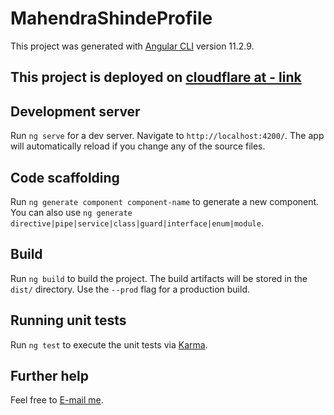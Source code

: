 # MahendraShindeProfile

This project was generated with [Angular CLI](https://github.com/angular/angular-cli) version 11.2.9.

## This project is deployed on [cloudflare at - link](https://mahendra-shinde-profile.pages.dev/)

## Development server

Run `ng serve` for a dev server. Navigate to `http://localhost:4200/`. The app will automatically reload if you change any of the source files.

## Code scaffolding

Run `ng generate component component-name` to generate a new component. You can also use `ng generate directive|pipe|service|class|guard|interface|enum|module`.

## Build

Run `ng build` to build the project. The build artifacts will be stored in the `dist/` directory. Use the `--prod` flag for a production build.

## Running unit tests

Run `ng test` to execute the unit tests via [Karma](https://karma-runner.github.io).

## Further help

Feel free to [E-mail me](mailto:mahendra.shivnath.shinde@gmail.com). 
